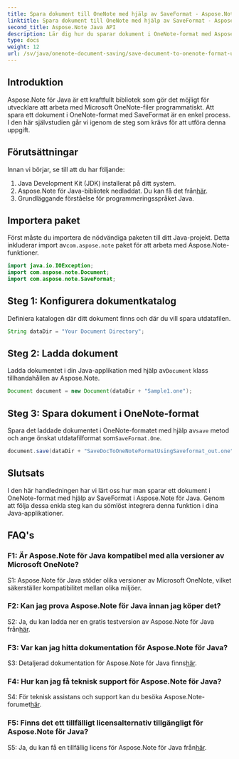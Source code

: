 ```yaml
---
title: Spara dokument till OneNote med hjälp av SaveFormat - Aspose.Note
linktitle: Spara dokument till OneNote med hjälp av SaveFormat - Aspose.Note
second_title: Aspose.Note Java API
description: Lär dig hur du sparar dokument i OneNote-format med Aspose.Note för Java. Följ denna steg-för-steg handledning för sömlös integration i dina Java-applikationer.
type: docs
weight: 12
url: /sv/java/onenote-document-saving/save-document-to-onenote-format-using-saveformat/
---
```

## Introduktion

Aspose.Note för Java är ett kraftfullt bibliotek som gör det möjligt för utvecklare att arbeta med Microsoft OneNote-filer programmatiskt. Att spara ett dokument i OneNote-format med SaveFormat är en enkel process. I den här självstudien går vi igenom de steg som krävs för att utföra denna uppgift.

## Förutsättningar

Innan vi börjar, se till att du har följande:

1. Java Development Kit (JDK) installerat på ditt system.
2.  Aspose.Note för Java-bibliotek nedladdat. Du kan få det från[här](https://releases.aspose.com/note/java/).
3. Grundläggande förståelse för programmeringsspråket Java.

## Importera paket

 Först måste du importera de nödvändiga paketen till ditt Java-projekt. Detta inkluderar import av`com.aspose.note` paket för att arbeta med Aspose.Note-funktioner.

```java
import java.io.IOException;
import com.aspose.note.Document;
import com.aspose.note.SaveFormat;
```

## Steg 1: Konfigurera dokumentkatalog

Definiera katalogen där ditt dokument finns och där du vill spara utdatafilen.

```java
String dataDir = "Your Document Directory";
```

## Steg 2: Ladda dokument

 Ladda dokumentet i din Java-applikation med hjälp av`Document` klass tillhandahållen av Aspose.Note.

```java
Document document = new Document(dataDir + "Sample1.one");
```

## Steg 3: Spara dokument i OneNote-format

Spara det laddade dokumentet i OneNote-formatet med hjälp av`save` metod och ange önskat utdatafilformat som`SaveFormat.One`.

```java
document.save(dataDir + "SaveDocToOneNoteFormatUsingSaveformat_out.one", SaveFormat.One);
```

## Slutsats

I den här handledningen har vi lärt oss hur man sparar ett dokument i OneNote-format med hjälp av SaveFormat i Aspose.Note för Java. Genom att följa dessa enkla steg kan du sömlöst integrera denna funktion i dina Java-applikationer.

## FAQ's

### F1: Är Aspose.Note för Java kompatibel med alla versioner av Microsoft OneNote?

S1: Aspose.Note för Java stöder olika versioner av Microsoft OneNote, vilket säkerställer kompatibilitet mellan olika miljöer.

### F2: Kan jag prova Aspose.Note för Java innan jag köper det?

 S2: Ja, du kan ladda ner en gratis testversion av Aspose.Note för Java från[här](https://releases.aspose.com/).

### F3: Var kan jag hitta dokumentation för Aspose.Note för Java?

 S3: Detaljerad dokumentation för Aspose.Note för Java finns[här](https://reference.aspose.com/note/java/).

### F4: Hur kan jag få teknisk support för Aspose.Note för Java?

 S4: För teknisk assistans och support kan du besöka Aspose.Note-forumet[här](https://forum.aspose.com/c/note/28).

### F5: Finns det ett tillfälligt licensalternativ tillgängligt för Aspose.Note för Java?

 S5: Ja, du kan få en tillfällig licens för Aspose.Note för Java från[här](https://purchase.aspose.com/temporary-license/).